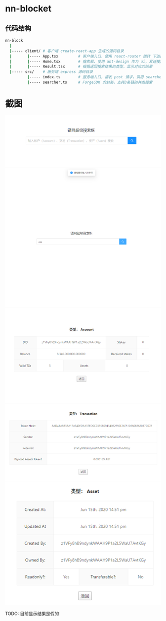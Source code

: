 # nn-blocket 

## 代码结构

```bash
nn-block
  |
  |----- client/ # 客户端 create-react-app 生成的源码目录
  |       |----- App.tsx         # 客户端入口，使用 react-router 跳转 下边两个页面
  |       |----- Home.tsx        # 搜索框，使用 ant-design 作为 ui，发送搜索请求
  |       |----- Result.tsx      # 根据返回搜索结果的类型，显示对应的结果
  |----- src/    # 服务端 express 源码目录
          |----- index.ts        # 服务端入口，接收 post 请求，调用 searcher 搜索并返回结果
          |----- searcher.ts     # ForgeSDK 的封装，支持3条链的并发搜索

```


# 截图

![alt](./screenshots/1.png)
![alt](./screenshots/2.png)
![alt](./screenshots/3.png)
![alt](./screenshots/4.png)
![alt](./screenshots/5.png)



TODO: 目前显示结果是假的